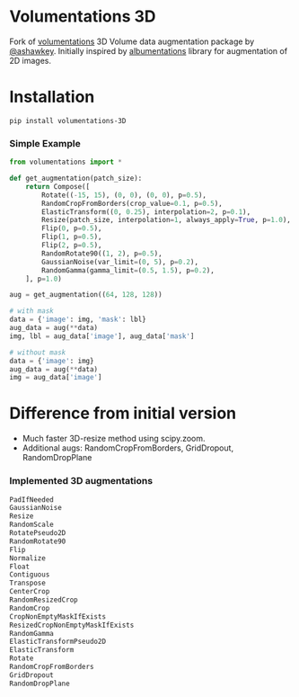 # Volumentations 3D

Fork of [volumentations](https://github.com/ashawkey/volumentations) 3D Volume data augmentation package by [@ashawkey](https://github.com/ashawkey/).
Initially inspired by [albumentations](https://github.com/albumentations-team/albumentations) library for augmentation of 2D images.

# Installation

`pip install volumentations-3D`

### Simple Example

```python
from volumentations import *

def get_augmentation(patch_size):
    return Compose([
        Rotate((-15, 15), (0, 0), (0, 0), p=0.5),
        RandomCropFromBorders(crop_value=0.1, p=0.5),
        ElasticTransform((0, 0.25), interpolation=2, p=0.1),
        Resize(patch_size, interpolation=1, always_apply=True, p=1.0),
        Flip(0, p=0.5),
        Flip(1, p=0.5),
        Flip(2, p=0.5),
        RandomRotate90((1, 2), p=0.5),
        GaussianNoise(var_limit=(0, 5), p=0.2),
        RandomGamma(gamma_limit=(0.5, 1.5), p=0.2),
    ], p=1.0)

aug = get_augmentation((64, 128, 128))

# with mask
data = {'image': img, 'mask': lbl}
aug_data = aug(**data)
img, lbl = aug_data['image'], aug_data['mask']

# without mask
data = {'image': img}
aug_data = aug(**data)
img = aug_data['image']

```

# Difference from initial version

* Much faster 3D-resize method using scipy.zoom.
* Additional augs: RandomCropFromBorders, GridDropout, RandomDropPlane

### Implemented 3D augmentations

```python
PadIfNeeded
GaussianNoise
Resize
RandomScale
RotatePseudo2D
RandomRotate90
Flip
Normalize
Float
Contiguous
Transpose
CenterCrop
RandomResizedCrop
RandomCrop
CropNonEmptyMaskIfExists
ResizedCropNonEmptyMaskIfExists
RandomGamma
ElasticTransformPseudo2D
ElasticTransform
Rotate
RandomCropFromBorders
GridDropout
RandomDropPlane
```
